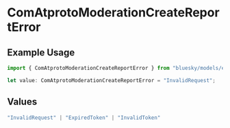 # ComAtprotoModerationCreateReportError

## Example Usage

```typescript
import { ComAtprotoModerationCreateReportError } from "bluesky/models/errors";

let value: ComAtprotoModerationCreateReportError = "InvalidRequest";
```

## Values

```typescript
"InvalidRequest" | "ExpiredToken" | "InvalidToken"
```